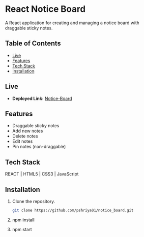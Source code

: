 # React Notice Board

A React application for creating and managing a notice board with draggable sticky notes.

## Table of Contents

- [Live](#live)
- [Features](#features)
- [Tech Stack](#license)
- [Installation](#installation)


## Live

- **Deployed Link:** [Notice-Board](https://notice-board-gold.vercel.app/)

## Features

- Draggable sticky notes
- Add new notes
- Delete notes
- Edit notes
- Pin notes (non-draggable)

## Tech Stack

REACT | HTML5 | CSS3 | JavaScript

## Installation

1. Clone the repository.
   ```bash
   git clone https://github.com/pshriya01/notice_board.git

2. npm install

3. npm start





